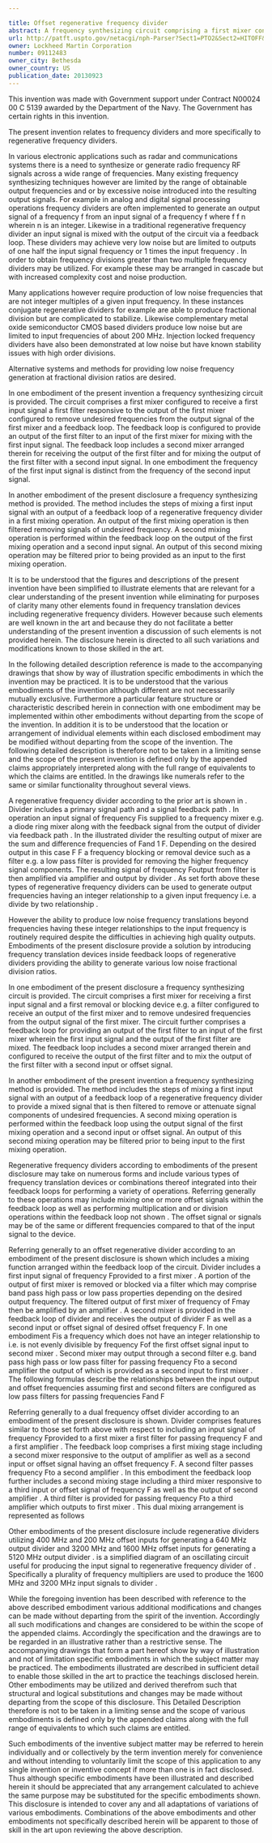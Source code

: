 ```yaml
---

title: Offset regenerative frequency divider
abstract: A frequency synthesizing circuit comprising a first mixer configured to receive a first input signal, a first filter configured to receive an output of the first mixer and to remove undesired frequency signals from the output signal of the first mixer, and a feedback loop configured to provide an output of the first filter to an input of the first mixer. The feedback loop comprises a second mixer arranged within the feedback loop configured to receive the output of the first filter and to mix the output of the first filter with a second input signal.
url: http://patft.uspto.gov/netacgi/nph-Parser?Sect1=PTO2&Sect2=HITOFF&p=1&u=%2Fnetahtml%2FPTO%2Fsearch-adv.htm&r=1&f=G&l=50&d=PALL&S1=09112483&OS=09112483&RS=09112483
owner: Lockheed Martin Corporation
number: 09112483
owner_city: Bethesda
owner_country: US
publication_date: 20130923
---
```

This invention was made with Government support under Contract N00024 00 C 5139 awarded by the Department of the Navy. The Government has certain rights in this invention.

The present invention relates to frequency dividers and more specifically to regenerative frequency dividers.

In various electronic applications such as radar and communications systems there is a need to synthesize or generate radio frequency RF signals across a wide range of frequencies. Many existing frequency synthesizing techniques however are limited by the range of obtainable output frequencies and or by excessive noise introduced into the resulting output signals. For example in analog and digital signal processing operations frequency dividers are often implemented to generate an output signal of a frequency f from an input signal of a frequency f where f f n wherein n is an integer. Likewise in a traditional regenerative frequency divider an input signal is mixed with the output of the circuit via a feedback loop. These dividers may achieve very low noise but are limited to outputs of one half the input signal frequency or 1 times the input frequency . In order to obtain frequency divisions greater than two multiple frequency dividers may be utilized. For example these may be arranged in cascade but with increased complexity cost and noise production.

Many applications however require production of low noise frequencies that are not integer multiples of a given input frequency. In these instances conjugate regenerative dividers for example are able to produce fractional division but are complicated to stabilize. Likewise complementary metal oxide semiconductor CMOS based dividers produce low noise but are limited to input frequencies of about 200 MHz. Injection locked frequency dividers have also been demonstrated at low noise but have known stability issues with high order divisions.

Alternative systems and methods for providing low noise frequency generation at fractional division ratios are desired.

In one embodiment of the present invention a frequency synthesizing circuit is provided. The circuit comprises a first mixer configured to receive a first input signal a first filter responsive to the output of the first mixer configured to remove undesired frequencies from the output signal of the first mixer and a feedback loop. The feedback loop is configured to provide an output of the first filter to an input of the first mixer for mixing with the first input signal. The feedback loop includes a second mixer arranged therein for receiving the output of the first filter and for mixing the output of the first filter with a second input signal. In one embodiment the frequency of the first input signal is distinct from the frequency of the second input signal.

In another embodiment of the present disclosure a frequency synthesizing method is provided. The method includes the steps of mixing a first input signal with an output of a feedback loop of a regenerative frequency divider in a first mixing operation. An output of the first mixing operation is then filtered removing signals of undesired frequency. A second mixing operation is performed within the feedback loop on the output of the first mixing operation and a second input signal. An output of this second mixing operation may be filtered prior to being provided as an input to the first mixing operation.

It is to be understood that the figures and descriptions of the present invention have been simplified to illustrate elements that are relevant for a clear understanding of the present invention while eliminating for purposes of clarity many other elements found in frequency translation devices including regenerative frequency dividers. However because such elements are well known in the art and because they do not facilitate a better understanding of the present invention a discussion of such elements is not provided herein. The disclosure herein is directed to all such variations and modifications known to those skilled in the art.

In the following detailed description reference is made to the accompanying drawings that show by way of illustration specific embodiments in which the invention may be practiced. It is to be understood that the various embodiments of the invention although different are not necessarily mutually exclusive. Furthermore a particular feature structure or characteristic described herein in connection with one embodiment may be implemented within other embodiments without departing from the scope of the invention. In addition it is to be understood that the location or arrangement of individual elements within each disclosed embodiment may be modified without departing from the scope of the invention. The following detailed description is therefore not to be taken in a limiting sense and the scope of the present invention is defined only by the appended claims appropriately interpreted along with the full range of equivalents to which the claims are entitled. In the drawings like numerals refer to the same or similar functionality throughout several views.

A regenerative frequency divider according to the prior art is shown in . Divider includes a primary signal path and a signal feedback path . In operation an input signal of frequency Fis supplied to a frequency mixer e.g. a diode ring mixer along with the feedback signal from the output of divider via feedback path . In the illustrated divider the resulting output of mixer are the sum and difference frequencies of Fand 1 F. Depending on the desired output in this case F F a frequency blocking or removal device such as a filter e.g. a low pass filter is provided for removing the higher frequency signal components. The resulting signal of frequency Foutput from filter is then amplified via amplifier and output by divider . As set forth above these types of regenerative frequency dividers can be used to generate output frequencies having an integer relationship to a given input frequency i.e. a divide by two relationship .

However the ability to produce low noise frequency translations beyond frequencies having these integer relationships to the input frequency is routinely required despite the difficulties in achieving high quality outputs. Embodiments of the present disclosure provide a solution by introducing frequency translation devices inside feedback loops of regenerative dividers providing the ability to generate various low noise fractional division ratios.

In one embodiment of the present disclosure a frequency synthesizing circuit is provided. The circuit comprises a first mixer for receiving a first input signal and a first removal or blocking device e.g. a filter configured to receive an output of the first mixer and to remove undesired frequencies from the output signal of the first mixer. The circuit further comprises a feedback loop for providing an output of the first filter to an input of the first mixer wherein the first input signal and the output of the first filter are mixed. The feedback loop includes a second mixer arranged therein and configured to receive the output of the first filter and to mix the output of the first filter with a second input or offset signal.

In another embodiment of the present invention a frequency synthesizing method is provided. The method includes the steps of mixing a first input signal with an output of a feedback loop of a regenerative frequency divider to provide a mixed signal that is then filtered to remove or attenuate signal components of undesired frequencies. A second mixing operation is performed within the feedback loop using the output signal of the first mixing operation and a second input or offset signal. An output of this second mixing operation may be filtered prior to being input to the first mixing operation.

Regenerative frequency dividers according to embodiments of the present disclosure may take on numerous forms and include various types of frequency translation devices or combinations thereof integrated into their feedback loops for performing a variety of operations. Referring generally to these operations may include mixing one or more offset signals within the feedback loop as well as performing multiplication and or division operations within the feedback loop not shown . The offset signal or signals may be of the same or different frequencies compared to that of the input signal to the device.

Referring generally to an offset regenerative divider according to an embodiment of the present disclosure is shown which includes a mixing function arranged within the feedback loop of the circuit. Divider includes a first input signal of frequency Fprovided to a first mixer . A portion of the output of first mixer is removed or blocked via a filter which may comprise band pass high pass or low pass properties depending on the desired output frequency. The filtered output of first mixer of frequency of Fmay then be amplified by an amplifier . A second mixer is provided in the feedback loop of divider and receives the output of divider F as well as a second input or offset signal of desired offset frequency F. In one embodiment Fis a frequency which does not have an integer relationship to i.e. is not evenly divisible by frequency Fof the first offset signal input to second mixer . Second mixer may output through a second filter e.g. band pass high pass or low pass filter for passing frequency Fto a second amplifier the output of which is provided as a second input to first mixer . The following formulas describe the relationships between the input output and offset frequencies assuming first and second filters are configured as low pass filters for passing frequencies Fand F 

Referring generally to a dual frequency offset divider according to an embodiment of the present disclosure is shown. Divider comprises features similar to those set forth above with respect to including an input signal of frequency Fprovided to a first mixer a first filter for passing frequency F and a first amplifier . The feedback loop comprises a first mixing stage including a second mixer responsive to the output of amplifier as well as a second input or offset signal having an offset frequency F. A second filter passes frequency Fto a second amplifier . In this embodiment the feedback loop further includes a second mixing stage including a third mixer responsive to a third input or offset signal of frequency F as well as the output of second amplifier . A third filter is provided for passing frequency Fto a third amplifier which outputs to first mixer . This dual mixing arrangement is represented as follows 

Other embodiments of the present disclosure include regenerative dividers utilizing 400 MHz and 200 MHz offset inputs for generating a 640 MHz output divider and 3200 MHz and 1600 MHz offset inputs for generating a 5120 MHz output divider . is a simplified diagram of an oscillating circuit useful for producing the input signal to regenerative frequency divider of . Specifically a plurality of frequency multipliers are used to produce the 1600 MHz and 3200 MHz input signals to divider .

While the foregoing invention has been described with reference to the above described embodiment various additional modifications and changes can be made without departing from the spirit of the invention. Accordingly all such modifications and changes are considered to be within the scope of the appended claims. Accordingly the specification and the drawings are to be regarded in an illustrative rather than a restrictive sense. The accompanying drawings that form a part hereof show by way of illustration and not of limitation specific embodiments in which the subject matter may be practiced. The embodiments illustrated are described in sufficient detail to enable those skilled in the art to practice the teachings disclosed herein. Other embodiments may be utilized and derived therefrom such that structural and logical substitutions and changes may be made without departing from the scope of this disclosure. This Detailed Description therefore is not to be taken in a limiting sense and the scope of various embodiments is defined only by the appended claims along with the full range of equivalents to which such claims are entitled.

Such embodiments of the inventive subject matter may be referred to herein individually and or collectively by the term invention merely for convenience and without intending to voluntarily limit the scope of this application to any single invention or inventive concept if more than one is in fact disclosed. Thus although specific embodiments have been illustrated and described herein it should be appreciated that any arrangement calculated to achieve the same purpose may be substituted for the specific embodiments shown. This disclosure is intended to cover any and all adaptations of variations of various embodiments. Combinations of the above embodiments and other embodiments not specifically described herein will be apparent to those of skill in the art upon reviewing the above description.

